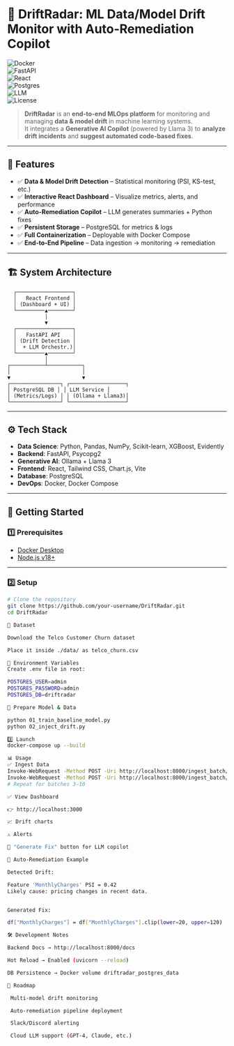 # 🚨 DriftRadar: ML Data/Model Drift Monitor with Auto-Remediation Copilot  

![Docker](https://img.shields.io/badge/Docker-Desktop-blue?logo=docker)  
![FastAPI](https://img.shields.io/badge/FastAPI-Backend-green?logo=fastapi)  
![React](https://img.shields.io/badge/React-Frontend-blue?logo=react)  
![Postgres](https://img.shields.io/badge/PostgreSQL-Database-316192?logo=postgresql)  
![LLM](https://img.shields.io/badge/Generative_AI-Llama_3-orange)  
![License](https://img.shields.io/badge/license-MIT-lightgrey)  

> **DriftRadar** is an **end-to-end MLOps platform** for monitoring and managing **data & model drift** in machine learning systems.  
> It integrates a **Generative AI Copilot** (powered by Llama 3) to **analyze drift incidents** and **suggest automated code-based fixes**.  

---

## 📌 Features  

- ✅ **Data & Model Drift Detection** – Statistical monitoring (PSI, KS-test, etc.)  
- ✅ **Interactive React Dashboard** – Visualize metrics, alerts, and performance  
- ✅ **Auto-Remediation Copilot** – LLM generates summaries + Python fixes  
- ✅ **Persistent Storage** – PostgreSQL for metrics & logs  
- ✅ **Full Containerization** – Deployable with Docker Compose  
- ✅ **End-to-End Pipeline** – Data ingestion → monitoring → remediation  

---

## 🏗️ System Architecture  

      ┌──────────────────┐
      │   React Frontend │
      │ (Dashboard + UI) │
      └─────────▲────────┘
                │
                ▼
      ┌──────────────────┐
      │   FastAPI API    │
      │ (Drift Detection │
      │  + LLM Orchestr.)│
      └─────────▲────────┘
                │
    ┌───────────┴───────────┐
    │                       │
    ▼                       ▼
    ┌────────────────┐ ┌──────────────────┐
    │ PostgreSQL DB │ │ LLM Service │
    │ (Metrics/Logs) │ │ (Ollama + Llama3)│
    └────────────────┘ └──────────────────┘



---

## ⚙️ Tech Stack  

- **Data Science**: Python, Pandas, NumPy, Scikit-learn, XGBoost, Evidently  
- **Backend**: FastAPI, Psycopg2  
- **Generative AI**: Ollama + Llama 3  
- **Frontend**: React, Tailwind CSS, Chart.js, Vite  
- **Database**: PostgreSQL  
- **DevOps**: Docker, Docker Compose  

---

## 🚀 Getting Started  

### 1️⃣ Prerequisites  
- [Docker Desktop](https://www.docker.com/products/docker-desktop)  
- [Node.js v18+](https://nodejs.org/en/download)  

---

### 2️⃣ Setup  

```bash
# Clone the repository
git clone https://github.com/your-username/DriftRadar.git
cd DriftRadar

📂 Dataset

Download the Telco Customer Churn dataset

Place it inside ./data/ as telco_churn.csv

📂 Environment Variables
Create .env file in root:

POSTGRES_USER=admin
POSTGRES_PASSWORD=admin
POSTGRES_DB=driftradar

📂 Prepare Model & Data

python 01_train_baseline_model.py
python 02_inject_drift.py

3️⃣ Launch
docker-compose up --build

📊 Usage
✅ Ingest Data
Invoke-WebRequest -Method POST -Uri http://localhost:8000/ingest_batch/1
Invoke-WebRequest -Method POST -Uri http://localhost:8000/ingest_batch/2
# Repeat for batches 3–10

✅ View Dashboard

👉 http://localhost:3000

📈 Drift charts

⚠️ Alerts

🤖 "Generate Fix" button for LLM copilot

🤖 Auto-Remediation Example

Detected Drift:

Feature 'MonthlyCharges' PSI = 0.42  
Likely cause: pricing changes in recent data.


Generated Fix:

df["MonthlyCharges"] = df["MonthlyCharges"].clip(lower=20, upper=120)

🛠️ Development Notes

Backend Docs → http://localhost:8000/docs

Hot Reload → Enabled (uvicorn --reload)

DB Persistence → Docker volume driftradar_postgres_data

📌 Roadmap

 Multi-model drift monitoring

 Auto-remediation pipeline deployment

 Slack/Discord alerting

 Cloud LLM support (GPT-4, Claude, etc.)
